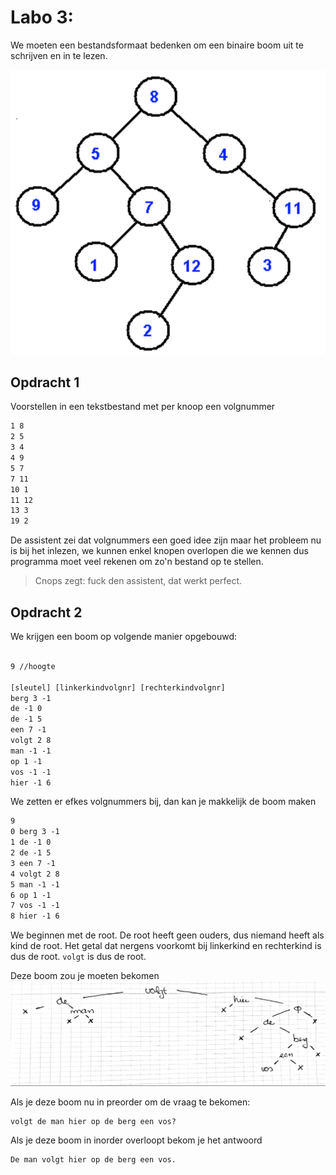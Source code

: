 # Labo 3:

We moeten een bestandsformaat bedenken om een binaire boom uit te schrijven
en in te lezen.

![](2019-04-04-09-49-51.png)

## Opdracht 1

Voorstellen in een tekstbestand met per knoop een volgnummer

```txt
1 8
2 5
3 4
4 9
5 7
7 11
10 1
11 12
13 3
19 2
```

De assistent zei dat volgnummers een goed idee zijn maar het probleem nu
is bij het inlezen, we kunnen enkel knopen overlopen die we kennen
dus programma moet veel rekenen om zo'n bestand op te stellen.

> Cnops zegt: fuck den assistent, dat werkt perfect.

## Opdracht 2

We krijgen een boom op volgende manier opgebouwd:

```txt

9 //hoogte

[sleutel] [linkerkindvolgnr] [rechterkindvolgnr]
berg 3 -1
de -1 0
de -1 5
een 7 -1
volgt 2 8
man -1 -1
op 1 -1
vos -1 -1
hier -1 6
```

We zetten er efkes volgnummers bij, dan kan je makkelijk de boom maken

```txt
9
0 berg 3 -1
1 de -1 0
2 de -1 5
3 een 7 -1
4 volgt 2 8
5 man -1 -1
6 op 1 -1
7 vos -1 -1
8 hier -1 6
```

We beginnen met de root. De root heeft geen ouders, dus niemand heeft als
kind de root. Het getal dat nergens voorkomt bij linkerkind en rechterkind
is dus de root. `volgt` is dus de root.

Deze boom zou je moeten bekomen
![](2019-04-04-19-20-39.png)

Als je deze boom nu in preorder om de vraag te bekomen:

```
volgt de man hier op de berg een vos?
```

Als je deze boom in inorder overloopt bekom je het antwoord

```
De man volgt hier op de berg een vos.
```
